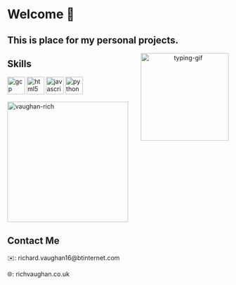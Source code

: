 # Welcome 👋
## This is place for my personal projects.
<p align="center"> <img align="right" src="https://1.bp.blogspot.com/-PerenMfIjCM/XpcyoHWXSzI/AAAAAAAAB-g/DuPj_IoSWAMod3pVy4eEya4uxk-KN0UuACLcBGAsYHQ/s320/typing%2Bcat%2Bgif3.gif" height="200" width="auto" alt="typing-gif" /> </p>
<!--<p align="left"> <img src="https://komarev.com/ghpvc/?username=vaughan-rich" alt="vaughan-rich" /> </p>-->

## Skills
<p align="left"<img src="https://devicons.github.io/devicon/devicon.git/icons/css3/css3-original-wordmark.svg" alt="css3" width="40" height="40"/>
<img src="https://www.vectorlogo.zone/logos/google_cloud/google_cloud-icon.svg" alt="gcp" width="40" height="40"/>
<img src="https://devicons.github.io/devicon/devicon.git/icons/html5/html5-original-wordmark.svg" alt="html5" width="40" height="40"/> <img src="https://devicons.github.io/devicon/devicon.git/icons/javascript/javascript-original.svg" alt="javascript" width="40" height="40"/> 
<img src="https://devicons.github.io/devicon/devicon.git/icons/python/python-original.svg" alt="python" width="40" height="40"/></p>
<p><img width="275" src="https://github-readme-stats.vercel.app/api/top-langs/?username=vaughan-rich&layout=compact&hide=html" alt="vaughan-rich" /></p>

## Contact Me
<p align:"left">✉️: richard.vaughan16@btinternet.com</p>
<p align:"left">🌐: richvaughan.co.uk</p>
